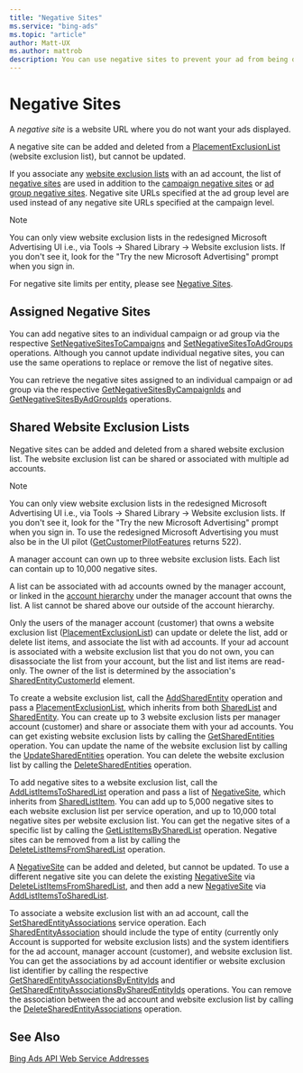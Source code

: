```yaml
---
title: "Negative Sites"
ms.service: "bing-ads"
ms.topic: "article"
author: Matt-UX
ms.author: mattrob
description: You can use negative sites to prevent your ad from being displayed on specific website URLs.
---
```

# Negative Sites
A *negative site* is a website URL where you do not want your ads displayed. 

A negative site can be added and deleted from a [PlacementExclusionList](../campaign-management-service/placementexclusionlist.md) (website exclusion list), but cannot be updated. 

If you associate any [website exclusion lists](../campaign-management-service/placementexclusionlist.md) with an ad account, the list of [negative sites](../campaign-management-service/negativesite.md) are used in addition to the [campaign negative sites](../campaign-management-service/campaignnegativesites.md) or [ad group negative sites](../campaign-management-service/adgroupnegativesites.md). Negative site URLs specified at the ad group level are used instead of any negative site URLs specified at the campaign level.  

> [!NOTE] 
> You can only view website exclusion lists in the redesigned Microsoft Advertising UI i.e., via Tools -> Shared Library -> Website exclusion lists. If you don't see it, look for the "Try the new Microsoft Advertising" prompt when you sign in.  

For negative site limits per entity, please see [Negative Sites](entity-hierarchy-limits.md#negativesites).

## <a name="assignednegativesites"></a>Assigned Negative Sites
You can add negative sites to an individual campaign or ad group via the respective [SetNegativeSitesToCampaigns](../campaign-management-service/setnegativesitestocampaigns.md) and [SetNegativeSitesToAdGroups](../campaign-management-service/setnegativesitestoadgroups.md) operations. Although you cannot update individual negative sites, you can use the same operations to replace or remove the list of negative sites. 

You can retrieve the negative sites assigned to an individual campaign or ad group via the respective [GetNegativeSitesByCampaignIds](../campaign-management-service/getnegativesitesbycampaignids.md) and [GetNegativeSitesByAdGroupIds](../campaign-management-service/getnegativesitesbyadgroupids.md) operations.

## <a name="sharedplacementexclusionlists"></a>Shared Website Exclusion Lists
Negative sites can be added and deleted from a shared website exclusion list. The website exclusion list can be shared or associated with multiple ad accounts. 

> [!NOTE] 
> You can only view website exclusion lists in the redesigned Microsoft Advertising UI i.e., via Tools -> Shared Library -> Website exclusion lists. If you don't see it, look for the "Try the new Microsoft Advertising" prompt when you sign in. To use the redesigned Microsoft Advertising you must also be in the UI pilot ([GetCustomerPilotFeatures](../customer-management-service/getcustomerpilotfeatures.md) returns 522).  

A manager account can own up to three website exclusion lists. Each list can contain up to 10,000 negative sites. 

A list can be associated with ad accounts owned by the manager account, or linked in the [account hierarchy](account-hierarchy-permissions.md#account-hierarchy) under the manager account that owns the list. A list cannot be shared above our outside of the account hierarchy. 

Only the users of the manager account (customer) that owns a website exclusion list ([PlacementExclusionList](../campaign-management-service/placementexclusionlist.md)) can update or delete the list, add or delete list items, and associate the list with ad accounts. If your ad account is associated with a website exclusion list that you do not own, you can disassociate the list from your account, but the list and list items are read-only. The owner of the list is determined by the association's [SharedEntityCustomerId](../campaign-management-service/sharedentityassociation.md#sharedentitycustomerid) element.

To create a website exclusion list, call the [AddSharedEntity](../campaign-management-service/addsharedentity.md) operation and pass a [PlacementExclusionList](../campaign-management-service/placementexclusionlist.md), which inherits from both [SharedList](../campaign-management-service/sharedlist.md) and [SharedEntity](../campaign-management-service/sharedentity.md). You can create up to 3 website exclusion lists per manager account (customer) and share or associate them with your ad accounts. You can get existing website exclusion lists by calling the [GetSharedEntities](../campaign-management-service/getsharedentities.md) operation. You can update the name of the website exclusion list by calling the [UpdateSharedEntities](../campaign-management-service/updatesharedentities.md) operation. You can delete the website exclusion list by calling the [DeleteSharedEntities](../campaign-management-service/deletesharedentities.md) operation.

To add negative sites to a website exclusion list, call the [AddListItemsToSharedList](../campaign-management-service/addlistitemstosharedlist.md) operation and pass a list of [NegativeSite](../campaign-management-service/negativesite.md), which inherits from [SharedListItem](../campaign-management-service/sharedlistitem.md). You can add up to 5,000 negative sites to each website exclusion list per service operation, and up to 10,000 total negative sites per website exclusion list. You can get the negative sites of a specific list by calling the [GetListItemsBySharedList](../campaign-management-service/getlistitemsbysharedlist.md) operation. Negative sites can be removed from a list by calling the [DeleteListItemsFromSharedList](../campaign-management-service/deletelistitemsfromsharedlist.md) operation.

A [NegativeSite](../campaign-management-service/negativesite.md) can be added and deleted, but cannot be updated. To use a different negative site you can delete the existing [NegativeSite](../campaign-management-service/negativesite.md) via [DeleteListItemsFromSharedList](../campaign-management-service/deletelistitemsfromsharedlist.md), and then add a new [NegativeSite](../campaign-management-service/negativesite.md) via [AddListItemsToSharedList](../campaign-management-service/addlistitemstosharedlist.md). 

To associate a website exclusion list with an ad account, call the [SetSharedEntityAssociations](../campaign-management-service/setsharedentityassociations.md) service operation. Each [SharedEntityAssociation](../campaign-management-service/sharedentityassociation.md) should include the type of entity (currently only Account is supported for website exclusion lists) and the system identifiers for the ad account, manager account (customer), and website exclusion list. You can get the associations by ad account identifier or website exclusion list identifier by calling the respective [GetSharedEntityAssociationsByEntityIds](../campaign-management-service/getsharedentityassociationsbyentityids.md) and [GetSharedEntityAssociationsBySharedEntityIds](../campaign-management-service/getsharedentityassociationsbysharedentityids.md) operations. You can remove the association between the ad account and website exclusion list by calling the [DeleteSharedEntityAssociations](../campaign-management-service/deletesharedentityassociations.md) operation.

## See Also
[Bing Ads API Web Service Addresses](web-service-addresses.md)

